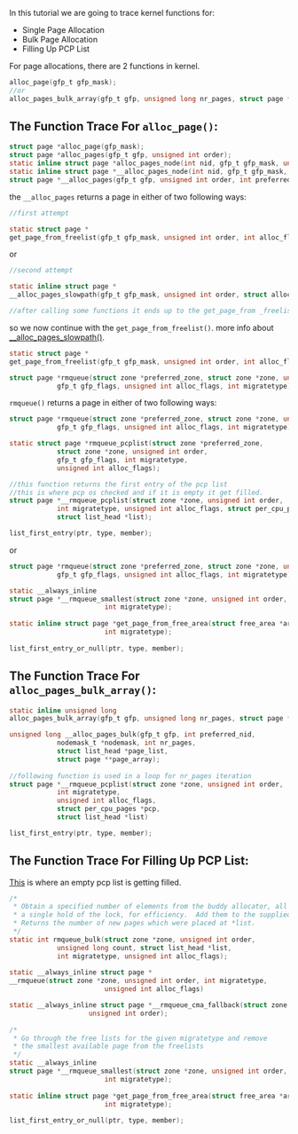 In this tutorial we are going to trace kernel functions for:
* Single Page Allocation
* Bulk Page Allocation
* Filling Up PCP List  
 
For page allocations, there are 2 functions in kernel. 
```c
alloc_page(gfp_t gfp_mask);
//or
alloc_pages_bulk_array(gfp_t gfp, unsigned long nr_pages, struct page **page_array);
```
## The Function Trace For `alloc_page()`:  
```c
struct page *alloc_page(gfp_mask);
struct page *alloc_pages(gfp_t gfp, unsigned int order);
static inline struct page *alloc_pages_node(int nid, gfp_t gfp_mask, unsigned int order);
static inline struct page *__alloc_pages_node(int nid, gfp_t gfp_mask, unsigned int order);
struct page *__alloc_pages(gfp_t gfp, unsigned int order, int preferred_nid, nodemask_t *nodemask);
```
the `__alloc_pages` returns a page in either of two following ways:
```c
//first attempt

static struct page *
get_page_from_freelist(gfp_t gfp_mask, unsigned int order, int alloc_flags, const struct alloc_context *ac);
```
or
```c
//second attempt

static inline struct page *
__alloc_pages_slowpath(gfp_t gfp_mask, unsigned int order, struct alloc_context *ac);

//after calling some functions it ends up to the get_page_from _freelist()
```
so we now continue with the `get_page_from_freelist()`.
more info about [__alloc_pages_slowpath()](https://elixir.bootlin.com/linux/latest/source/mm/page_alloc.c#L4867).
```c
static struct page *
get_page_from_freelist(gfp_t gfp_mask, unsigned int order, int alloc_flags, const struct alloc_context *ac);

struct page *rmqueue(struct zone *preferred_zone, struct zone *zone, unsigned int order,
			gfp_t gfp_flags, unsigned int alloc_flags, int migratetype);
```
`rmqueue()` returns a page in either of two following ways:
```c
struct page *rmqueue(struct zone *preferred_zone, struct zone *zone, unsigned int order,
			gfp_t gfp_flags, unsigned int alloc_flags, int migratetype);

static struct page *rmqueue_pcplist(struct zone *preferred_zone,
			struct zone *zone, unsigned int order,
			gfp_t gfp_flags, int migratetype,
			unsigned int alloc_flags);

//this function returns the first entry of the pcp list
//this is where pcp os checked and if it is empty it get filled.
struct page *__rmqueue_pcplist(struct zone *zone, unsigned int order,
			int migratetype, unsigned int alloc_flags, struct per_cpu_pages *pcp,
			struct list_head *list);

list_first_entry(ptr, type, member);
```
or
```c
struct page *rmqueue(struct zone *preferred_zone, struct zone *zone, unsigned int order,
			gfp_t gfp_flags, unsigned int alloc_flags, int migratetype);

static __always_inline
struct page *__rmqueue_smallest(struct zone *zone, unsigned int order,
						int migratetype);
  
static inline struct page *get_page_from_free_area(struct free_area *area,
					    int migratetype);
  
list_first_entry_or_null(ptr, type, member);
```
## The Function Trace For `alloc_pages_bulk_array()`:
```c
static inline unsigned long
alloc_pages_bulk_array(gfp_t gfp, unsigned long nr_pages, struct page **page_array);

unsigned long __alloc_pages_bulk(gfp_t gfp, int preferred_nid,
			nodemask_t *nodemask, int nr_pages,
			struct list_head *page_list,
			struct page **page_array);
			
//following function is used in a loop for nr_pages iteration			
struct page *__rmqueue_pcplist(struct zone *zone, unsigned int order,
			int migratetype,
			unsigned int alloc_flags,
			struct per_cpu_pages *pcp,
			struct list_head *list)

list_first_entry(ptr, type, member);
```
## The Function Trace For Filling Up PCP List:
[This](https://elixir.bootlin.com/linux/latest/source/mm/page_alloc.c#L3632) is where an empty pcp list is getting filled.
```c
/*
 * Obtain a specified number of elements from the buddy allocator, all under
 * a single hold of the lock, for efficiency.  Add them to the supplied list.
 * Returns the number of new pages which were placed at *list.
 */
static int rmqueue_bulk(struct zone *zone, unsigned int order,
			unsigned long count, struct list_head *list,
			int migratetype, unsigned int alloc_flags);
			
static __always_inline struct page *
__rmqueue(struct zone *zone, unsigned int order, int migratetype,
						unsigned int alloc_flags)

static __always_inline struct page *__rmqueue_cma_fallback(struct zone *zone,
					unsigned int order);
					
/*
 * Go through the free lists for the given migratetype and remove
 * the smallest available page from the freelists
 */
static __always_inline
struct page *__rmqueue_smallest(struct zone *zone, unsigned int order,
						int migratetype);
						
static inline struct page *get_page_from_free_area(struct free_area *area,
					    int migratetype);
					    
list_first_entry_or_null(ptr, type, member);
```
